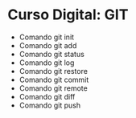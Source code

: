 # Curso Digital: GIT

* Comando git init
* Comando git add
* Comando git status
* Comando git log
* Comando git restore
* Comando git commit
* Comando git remote 
* Comando git diff
* Comando git push 